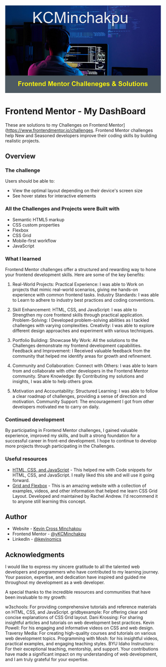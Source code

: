 ![](./banner.png)

# Frontend Mentor - My DashBoard

These are solutions to my Challenges on Frontend Mentor](https://www.frontendmentor.io/challenges. Frontend Mentor challenges help New and Seasoned developers improve their coding skills by building realistic projects. 


## Overview

### The challenge

Users should be able to:

- View the optimal layout depending on their device's screen size
- See hover states for interactive elements


### All the Challenges and Projects were Built with

- Semantic HTML5 markup
- CSS custom properties
- Flexbox
- CSS Grid
- Mobile-first workflow
- JavaScript


### What I learned

Frontend Mentor challenges offer a structured and rewarding way to hone your frontend development skills. Here are some of the key benefits:

1. Real-World Projects:
Practical Experience: I was able to Work on projects that mimic real-world scenarios, giving me hands-on experience with common frontend tasks.
Industry Standards: I was able to Learn to adhere to industry best practices and coding conventions.

2. Skill Enhancement:
HTML, CSS, and JavaScript: I was able to Strengthen my core frontend skills through practical application.
Problem-Solving: I Developed problem-solving abilities as I tackled challenges with varying complexities.
Creativity: I was able to explore different design approaches and experiment with various techniques.

3. Portfolio Building:
Showcase My Work: All the solutions to  the Challenges demonstrate my frontend development capabilities.
Feedback and Improvement: I Received valuable feedback from the community that helped me identify areas for growth and refinement.

4. Community and Collaboration:
Connect with Others: I was able to learn from and collaborate with other developers in the Frontend Mentor community.
Share Knowledge: By Contributing my solutions and insights, I was able to help others grow.

5. Motivation and Accountability:
Structured Learning: I was able to follow a clear roadmap of challenges, providing a sense of direction and motivation.
Community Support: The encouragement I got from other developers motivated me to carry on daily.


### Continued development

By participating in Frontend Mentor challenges, I gained valuable experience, improved my skills, and built a strong foundation for a successful career in front-end development. I hope to continue to develop more projects through participating in the Challenges.



### Useful resources

- [HTML, CSS, and JavaScript](https://www.w3schools.com/howto/default.asp) - This helped me with Code snippets for HTML, CSS, and JavaScript. I really liked this site and will use it going forward.
- [Grid and Flexbox](https://gridbyexample.com/patterns/) - This is an amazing website with a collection of examples, videos, and other information that helped me learn CSS Grid Layout. Developed and maintained by Rachel Andrew. I'd recommend it to anyone still learning this concept.



## Author

- Website - [Kevin Cross Minchakpu](https://www.)
- Frontend Mentor - [@yKCMinchakpu](https://www.frontendmentor.io/profile/KCMinchakpu)
- LinkedIn - [@kevinomics](https://www.linkedin.com/in/kevin-cross-minchakpu-7897379a/)



## Acknowledgments

I would like to express my sincere gratitude to all the talented web developers and programmers who have contributed to my learning journey. Your passion, expertise, and dedication have inspired and guided me throughout my development as a web developer.

A special thanks to the incredible resources and communities that have been invaluable to my growth:

w3schools: For providing comprehensive tutorials and reference materials on HTML, CSS, and JavaScript.
gridbyexample: For offering clear and concise explanations of CSS Grid layout.
Dani Krossing: For sharing insightful articles and tutorials on web development best practices.
Kevin Powell: For his engaging and informative videos on CSS and web design.
Traversy Media: For creating high-quality courses and tutorials on various web development topics.
Programming with Mosh: for his insightful videos, practical examples, and engaging teaching styles.
BYU Idaho Instructors: For their exceptional teaching, mentorship, and support.
Your contributions have made a significant impact on my understanding of web development, and I am truly grateful for your expertise.
